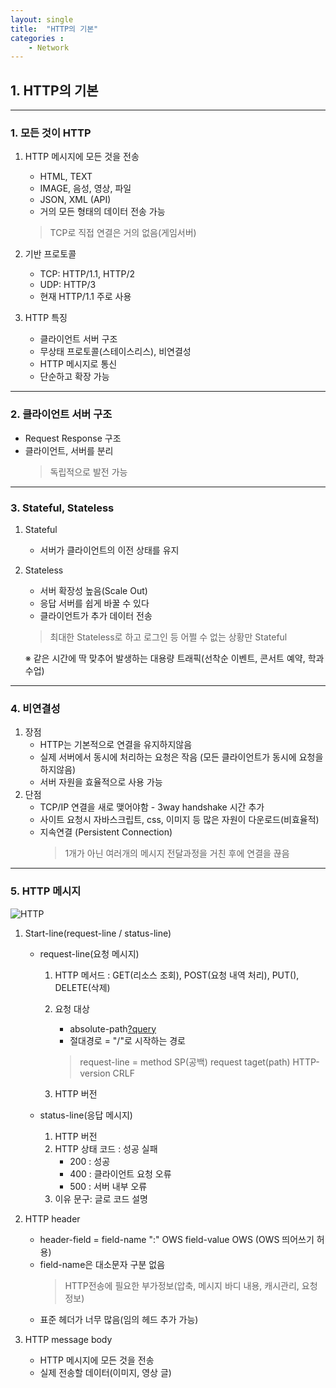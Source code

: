 ```yaml
---
layout: single
title:  "HTTP의 기본"
categories : 
    - Network
---
```


## 1. HTTP의 기본

---

### 1. 모든 것이 HTTP
1. HTTP 메시지에 모든 것을 전송
   - HTML, TEXT
   - IMAGE, 음성, 영상, 파일
   - JSON, XML (API)
   - 거의 모든 형태의 데이터 전송 가능
    > TCP로 직접 연결은 거의 없음(게임서버)

2. 기반 프로토콜
    - TCP: HTTP/1.1, HTTP/2
    - UDP: HTTP/3
    - 현재 HTTP/1.1 주로 사용

3. HTTP 특징
   - 클라이언트 서버 구조
   - 무상태 프로토콜(스테이스리스), 비연결성
   - HTTP 메시지로 통신
   - 단순하고 확장 가능

---

### 2. 클라이언트 서버 구조
   - Request Response 구조
   - 클라이언트, 서버를 분리
        > 독립적으로 발전 가능

---

### 3. Stateful, Stateless
  1.  Stateful
       - 서버가 클라이언트의 이전 상태를 유지

  2.  Stateless
       - 서버 확장성 높음(Scale Out)
       - 응답 서버를 쉽게 바꿀 수 있다
       - 클라이언트가 추가 데이터 전송
        > 최대한 Stateless로 하고 로그인 등 어쩔 수 없는 상황만 Stateful

        ※ 같은 시간에 딱 맞추어 발생하는 대용량 트래픽(선착순 이벤트, 콘서트 예약, 학과수업)
---

### 4. 비연결성
   1. 장점  
      - HTTP는 기본적으로 연결을 유지하지않음
      - 실제 서버에서 동시에 처리하는 요청은 작음 (모든 클라이언트가 동시에 요청을 하지않음)
      - 서버 자원을 효율적으로 사용 가능
   2. 단점
      - TCP/IP 연결을 새로 맺어야함 - 3way handshake 시간 추가
      - 사이트 요청시 자바스크립트, css, 이미지 등 많은 자원이 다운로드(비효율적)
      - 지속연결 (Persistent Connection)
         > 1개가 아닌 여러개의 메시지 전달과정을 거친 후에 연결을 끊음

---

### 5. HTTP 메시지

 ![HTTP](../../img/HTTP2.png)

   1. Start-line(request-line / status-line)
      - request-line(요청 메시지)
        1. HTTP 메서드 : GET(리소스 조회), POST(요청 내역 처리), PUT(), DELETE(삭제)

        2. 요청 대상 
           - absolute-path[?query](절대경로[?쿼리])
           - 절대경로 = "/"로 시작하는 경로
            > request-line = method SP(공백) request taget(path) HTTP-version CRLF

        3. HTTP 버전
   
      - status-line(응답 메시지)
        1. HTTP 버전
        2. HTTP 상태 코드 : 성공 실패
           - 200 : 성공
           - 400 : 클라이언트 요청 오류
           - 500 : 서버 내부 오류
        3.  이유 문구: 글로 코드 설명
   
   2. HTTP header
      - header-field = field-name ":" OWS field-value OWS (OWS 띄어쓰기 허용)
      - field-name은 대소문자 구분 없음
        > HTTP전송에 필요한 부가정보(압축, 메시지 바디 내용, 캐시관리, 요청정보)
      - 표준 헤더가 너무 많음(임의 헤드 추가 가능)
  
   3. HTTP message body
      - HTTP 메시지에 모든 것을 전송
      - 실제 전송할 데이터(이미지, 영상 글)
